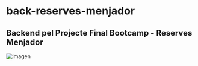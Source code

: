 # back-reserves-menjador
## Backend pel Projecte Final Bootcamp - Reserves Menjador

![imagen](https://user-images.githubusercontent.com/99611541/185597918-14aabc0c-e010-4fe0-8701-659cfed403ee.png)
